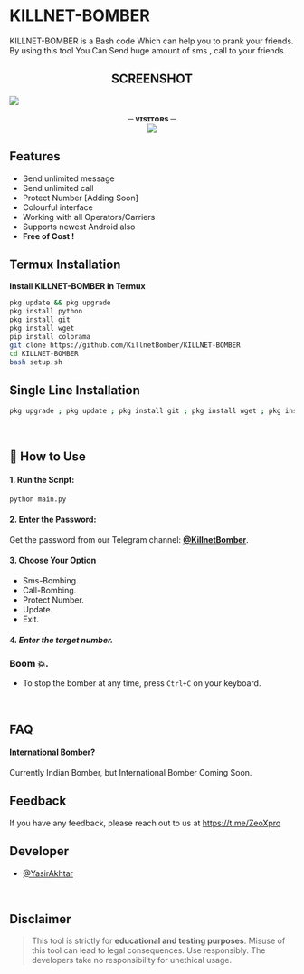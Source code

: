 
# KILLNET-BOMBER

KILLNET-BOMBER is a Bash code Which can help you to prank your friends. By using this tool You Can Send huge amount of sms , call to your friends.

<h2 align="center"> SCREENSHOT </h2>
<img align="center" src="https://i.ibb.co/cbTD55r/KILLNET-BOMBER-V3.png"><br>


<p align="center">
<b>─ ᴠɪsɪᴛᴏʀs ─</b><br>
<img align="middle" src="https://profile-counter.glitch.me/YasirAkhtar/count.svg" /></p>



## Features

- Send unlimited message
- Send unlimited call
- Protect Number [Adding Soon]
- Colourful interface
- Working with all Operators/Carriers
- Supports newest Android also
- **Free of Cost !**



##  Termux Installation

**Install KILLNET-BOMBER in Termux**

```bash
pkg update && pkg upgrade
pkg install python
pkg install git
pkg install wget
pip install colorama
git clone https://github.com/KillnetBomber/KILLNET-BOMBER
cd KILLNET-BOMBER
bash setup.sh
```
##  Single Line Installation

```bash
pkg upgrade ; pkg update ; pkg install git ; pkg install wget ; pkg install python ; pkg install python-pip ; pkg install colorama ; git clone https://GitHub.com/KillnetBomber/KILLNET-BOMBER ; cd KILLNET-BOMBER ; bash setup.sh ; python main.py
```
<br/>

## 🚀 How to Use

#### 1. Run the Script:
```bash
python main.py
```

#### 2. Enter the Password:

Get the password from our Telegram channel: **[@KillnetBomber](https://t.me/KillnetBomber)**.


#### 3. Choose Your Option

- Sms-Bombing.
- Call-Bombing.
- Protect Number.
- Update.
- Exit.


##### 4. Enter the target number.
### Boom 💥.

- To stop the bomber at any time, press `Ctrl+C` on your keyboard.


<br/>
    
## FAQ

#### International Bomber?

Currently Indian Bomber, but International Bomber Coming Soon.



## Feedback

If you have any feedback, please reach out to us at https://t.me/ZeoXpro
<br />

## Developer

- [@YasirAkhtar](https://www.github.com/YasirAkhtar)

<br/>

## Disclaimer 

> This tool is strictly for <b>educational and testing purposes</b>. Misuse of this tool can lead to legal consequences. Use responsibly. The developers take no responsibility for unethical usage.
